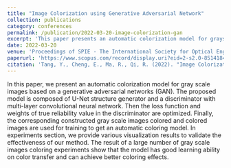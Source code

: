 ```yaml
---
title: "Image Colorization using Generative Adversarial Network"
collection: publications
category: conferences
permalink: /publication/2022-03-20-image-colorization-gan
excerpt: 'This paper presents an automatic colorization model for grayscale images based on a GAN architecture.'
date: 2022-03-20
venue: 'Proceedings of SPIE - The International Society for Optical Engineering'
paperurl: 'https://www.scopus.com/record/display.uri?eid=2-s2.0-85141846306&origin=inward&txGid=cb8c62807c6ea5854cb72e5cee17c111'
citation: 'Tang, Y., Cheng, E., Ma, R., Qi, R. (2022). "Image Colorization using Generative Adversarial Network." <i>Proceedings of SPIE - The International Society for Optical Engineering</i>, Volume 12294.'
---
```


In this paper, we present an automatic colorization model for gray scale images based on a generative adversarial networks (GAN). The proposed model is composed of U-Net structure generator and a discriminator with multi-layer convolutional neural network. Then the loss function and weights of true reliability value in the discriminator are optimized. Finally, the corresponding constructed gray scale images colored and colored images are used for training to get an automatic coloring model. In experiments section, we provide various visualization results to validate the effectiveness of our method. The result of a large number of gray scale images coloring experiments show that the model has good learning ability on color transfer and can achieve better coloring effects.
